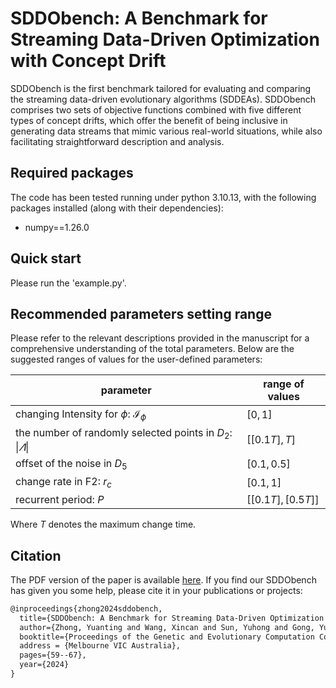 # SDDObench: A Benchmark for Streaming Data-Driven Optimization with Concept Drift  

SDDObench is the first benchmark tailored for evaluating and comparing the streaming data-driven evolutionary algorithms  (SDDEAs). SDDObench comprises two sets of objective functions combined with five different types of concept drifts, which offer the benefit of being inclusive in generating data streams that mimic various real-world situations, while also facilitating straightforward description and analysis.  

## Required packages

The code has been tested running under python 3.10.13, with the following packages installed (along with their dependencies):

- numpy==1.26.0

## Quick start

Please run the 'example.py'.

## Recommended parameters setting range

Please refer to the relevant descriptions provided in the manuscript for a comprehensive understanding of the total parameters. Below are the suggested ranges of values for the user-defined parameters:

| parameter                                                    | range of values   |
| ------------------------------------------------------------ | ----------------- |
| changing Intensity for $\phi$: $\mathcal{I}_{\phi}$          | $[0,1]$           |
| the number of randomly selected points in $D_2$: $\|\varLambda\|$ | $[[0.1T],T]$      |
| offset of the noise in $D_5$                                 | $[0.1,0.5]$       |
| change rate in F2: $r_c$                                     | $[0.1,1]$         |
| recurrent period: $P$                                        | $[[0.1T],[0.5T]]$ |

Where $T$ denotes the maximum change time. 

## Citation
The PDF version of the paper is available [here](https://www.researchgate.net/publication/382249402_SDDObench_A_Benchmark_for_Streaming_Data-Driven_Optimization_with_Concept_Drift#fullTextFileContent). If you find our SDDObench has given you some help, please cite it in your publications or projects:

```latex
@inproceedings{zhong2024sddobench,
  title={SDDObench: A Benchmark for Streaming Data-Driven Optimization with Concept Drift},
  author={Zhong, Yuanting and Wang, Xincan and Sun, Yuhong and Gong, Yue-Jiao},
  booktitle={Proceedings of the Genetic and Evolutionary Computation Conference},
  address = {Melbourne VIC Australia},
  pages={59--67},
  year={2024}
}
```

